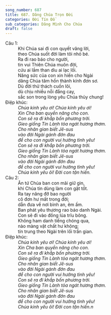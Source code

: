 ```yaml
---
song_number: 687
title: 687. Dâng Chúa Trọn Đời
categories: Đời Tín Đồ
sub_categories: Dâng Mình Cho Chúa
draft: false
---
```

<dl><dt>Câu 1:</dt><dd data-verse="1">Khi Chúa sai đi con quyết vâng lời, <br/>theo Chúa suốt đời làm tôi nhỏ bé. <br/>Ra đi rao báo cho người, <br/>tin vui Thiên Chúa muôn đời, <br/>cứu ai lầm than dìu ai lạc lối. <br/>Năng sức của con xin hiến cho Ngài <br/>dâng Chúa tâm hồn thành kính đơn sơ. <br/>Dù đời thử thách cuốn lôi, <br/>dù chịu nhiều nỗi đắng cay, <br/>sắc son trong lòng yêu Chúa thủy chung! </dd><dt>Điệp khúc:</dt><dd data-chorus="1"><em>Chúa kính yêu ơi! Chúa kính yêu ơi! <br/>Xin Cha ban quyền năng cho con. <br/>Con sẽ ra đi khắp bốn phương trời. <br/>Gieo giống Tin Lành tỏa ngát hương thơm. <br/>Cho nhân gian biết Jê-sus <br/>vào đời Ngài gánh đớn đau <br/>để cho con người vui hưởng tình yêu! <br/>Con sẽ ra đi khắp bốn phương trời. <br/>Gieo giống Tin Lành tỏa ngát hương thơm. <br/>Cho nhân gian biết Jê-sus <br/>vào đời Ngài gánh đớn đau <br/>để cho con người vui hưởng tình yêu! <br/>Chúa kính yêu ôi! Đời con tận hiến. </em></dd><dt>Câu 2:</dt><dd data-verse="2">Ân tứ Chúa ban con mãi giữ gìn, <br/>khi Chúa tin dùng làm con gặt tốt. <br/>Ra tay nâng đỡ bao người <br/>cô đơn hư mất trong đời; <br/>dẫn đưa về nơi bình an, êm ấm. <br/>Ban phát yêu thương rao báo danh Ngài. <br/>Con sẽ đi vào đồng lúa trĩu bông. <br/>Không ham danh tiếng chóng qua, <br/>nào màng vật chất hư không; <br/>tín trung theo Ngài trên lối trần gian. </dd><dt>Điệp khúc:</dt><dd data-chorus="1"><em>Chúa kính yêu ơi! Chúa kính yêu ơi! <br/>Xin Cha ban quyền năng cho con. <br/>Con sẽ ra đi khắp bốn phương trời. <br/>Gieo giống Tin Lành tỏa ngát hương thơm. <br/>Cho nhân gian biết Jê-sus <br/>vào đời Ngài gánh đớn đau <br/>để cho con người vui hưởng tình yêu! <br/>Con sẽ ra đi khắp bốn phương trời. <br/>Gieo giống Tin Lành tỏa ngát hương thơm. <br/>Cho nhân gian biết Jê-sus <br/>vào đời Ngài gánh đớn đau <br/>để cho con người vui hưởng tình yêu! <br/>Chúa kính yêu ôi! Đời con tận hiến.n </em></dd></dl>